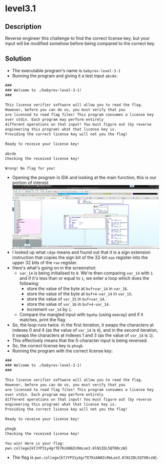 # level3.1
## Description
Reverse engineer this challenge to find the correct license key, but your input will be modified somehow before being compared to the correct key.
## Solution
- The executable program's name is `babyrev-level-3-1`
- Running the program and giving it a test input `abcde`:
```
###
### Welcome to ./babyrev-level-3-1!
###

This license verifier software will allow you to read the flag. However, before you can do so, you must verify that you
are licensed to read flag files! This program consumes a license key over stdin. Each program may perform entirely
different operations on that input! You must figure out (by reverse engineering this program) what that license key is.
Providing the correct license key will net you the flag!

Ready to receive your license key!

abcde
Checking the received license key!

Wrong! No flag for you!
```
- Opening the program in IDA and looking at the main function, this is our portion of interest ![1](Screenshots/3-1_1.png)
- I looked up what `cdqe` means and found out that it is a sign extension instruction that copies the sign bit of the 32-bit `eax` register into the upper 32 bits of the `rax` register.
- Here's what's going on in the screenshot:
  - `var_14` is being initialised to `0`. We're then comparing `var_14` with `1` and if it's less than or equal to `1`, we enter a loop which does the following:
    - store the value of the byte at `buf+var_14` in `var_16`.
    - store the value of the byte at `buf+4-var_14` in `var_15`.
    - store the value of `var_15` in `buf+var_14`.
    - store the value of `var_16` in `buf+4-var_14`.
    - increment `var_14` by `1`.
  - Compare the mangled input with `bgohp` (using `memcmp`) and if it matches, print the flag.
- So, the loop runs twice. In the first iteration, it swaps the characters at indexes 0 and 4 (as the value of `var_14` is `0`), and in the second iteration, it swaps the characters at indexes 1 and 3 (as the value of `var_14` is `1`).
- This effectively means that the 5-character input is being reversed.
- So, the correct license key is `phogb`.
- Running the program with the correct license key:
```
###
### Welcome to ./babyrev-level-3-1!
###

This license verifier software will allow you to read the flag. However, before you can do so, you must verify that you
are licensed to read flag files! This program consumes a license key over stdin. Each program may perform entirely
different operations on that input! You must figure out (by reverse engineering this program) what that license key is.
Providing the correct license key will net you the flag!

Ready to receive your license key!

phogb
Checking the received license key!

You win! Here is your flag:
pwn.college{kTJYP31y4grTE7KsbN8ZcRmLoe3.0lN1IDL5QTO0czW}
```
- The flag is `pwn.college{kTJYP31y4grTE7KsbN8ZcRmLoe3.0lN1IDL5QTO0czW}`.